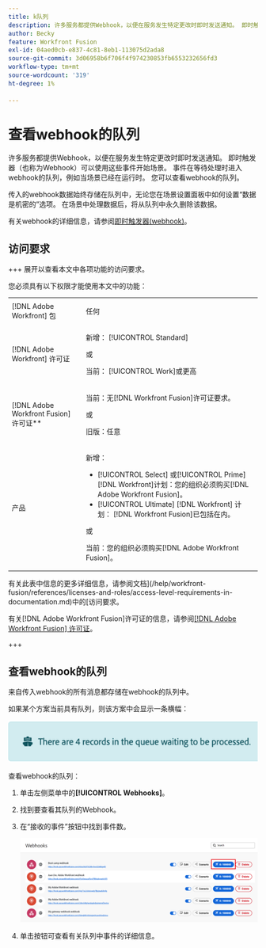 ```yaml
---
title: k队列
description: 许多服务都提供Webhook，以便在服务发生特定更改时即时发送通知。 即时触发器（也称为Webhook）可以使用这些事件开始场景。 事件在等待处理时进入webhook的队列，例如当场景已经在运行时。 您可以查看webhook的队列。
author: Becky
feature: Workfront Fusion
exl-id: 04aed0cb-e837-4c81-8eb1-113075d2ada8
source-git-commit: 3d06958b6f706f4f974230853fb6553232656fd3
workflow-type: tm+mt
source-wordcount: '319'
ht-degree: 1%

---
```


# 查看webhook的队列

许多服务都提供Webhook，以便在服务发生特定更改时即时发送通知。 即时触发器（也称为Webhook）可以使用这些事件开始场景。 事件在等待处理时进入webhook的队列，例如当场景已经在运行时。 您可以查看webhook的队列。

传入的webhook数据始终存储在队列中，无论您在场景设置面板中如何设置“数据是机密的”选项。 在场景中处理数据后，将从队列中永久删除该数据。

有关webhook的详细信息，请参阅[即时触发器(webhook)](/help/workfront-fusion/references/modules/webhooks-reference.md)。

## 访问要求

+++ 展开以查看本文中各项功能的访问要求。

您必须具有以下权限才能使用本文中的功能：

<table style="table-layout:auto">
 <col> 
 <col> 
 <tbody> 
  <tr> 
   <td role="rowheader">[!DNL Adobe Workfront] 包</td> 
   <td> <p>任何</p> </td> 
  </tr> 
  <tr data-mc-conditions=""> 
   <td role="rowheader">[!DNL Adobe Workfront] 许可证</td> 
   <td> <p>新增： [!UICONTROL Standard]</p><p>或</p><p>当前： [!UICONTROL Work]或更高</p> </td> 
  </tr> 
  <tr> 
   <td role="rowheader">[!DNL Adobe Workfront Fusion] 许可证**</td> 
   <td>
   <p>当前：无[!DNL Workfront Fusion]许可证要求。</p>
   <p>或</p>
   <p>旧版：任意 </p>
   </td> 
  </tr> 
  <tr> 
   <td role="rowheader">产品</td> 
   <td>
   <p>新增：</p> <ul><li>[!UICONTROL Select] 或[!UICONTROL Prime] [!DNL Workfront]计划：您的组织必须购买[!DNL Adobe Workfront Fusion]。</li><li>[!UICONTROL Ultimate] [!DNL Workfront] 计划： [!DNL Workfront Fusion]已包括在内。</li></ul>
   <p>或</p>
   <p>当前：您的组织必须购买[!DNL Adobe Workfront Fusion]。</p>
   </td> 
  </tr>
 </tbody> 
</table>

有关此表中信息的更多详细信息，请参阅文档](/help/workfront-fusion/references/licenses-and-roles/access-level-requirements-in-documentation.md)中的[访问要求。

有关[!DNL Adobe Workfront Fusion]许可证的信息，请参阅[[!DNL Adobe Workfront Fusion] 许可证](/help/workfront-fusion/set-up-and-manage-workfront-fusion/licensing-operations-overview/license-automation-vs-integration.md)。

+++

## 查看webhook的队列

来自传入webhook的所有消息都存储在webhook的队列中。

如果某个方案当前具有队列，则该方案中会显示一条横幅：

![队列横幅](assets/queue-banner.png)

查看webhook的队列：

1. 单击左侧菜单中的&#x200B;**[!UICONTROL Webhooks]**。
1. 找到要查看其队列的Webhook。
1. 在“接收的事件”按钮中找到事件数。

   ![Webhook队列](assets/webhook-queue.png)

1. 单击按钮可查看有关队列中事件的详细信息。
